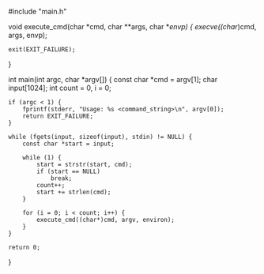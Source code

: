 #include "main.h"

void execute_cmd(char *cmd, char **args, char **envp)
{
    execve((char*)cmd, args, envp);

    exit(EXIT_FAILURE);
}

int main(int argc, char *argv[]) 
{
    const char *cmd = argv[1];
    char input[1024];
    int count = 0, i = 0;

    if (argc < 1) {
        fprintf(stderr, "Usage: %s <command_string>\n", argv[0]);
        return EXIT_FAILURE;
    }

    while (fgets(input, sizeof(input), stdin) != NULL) {
        const char *start = input;

        while (1) {
            start = strstr(start, cmd);
            if (start == NULL)
                break;
            count++;
            start += strlen(cmd);
        }

        for (i = 0; i < count; i++) {
            execute_cmd((char*)cmd, argv, environ);
        }
    }

    return 0;
}
